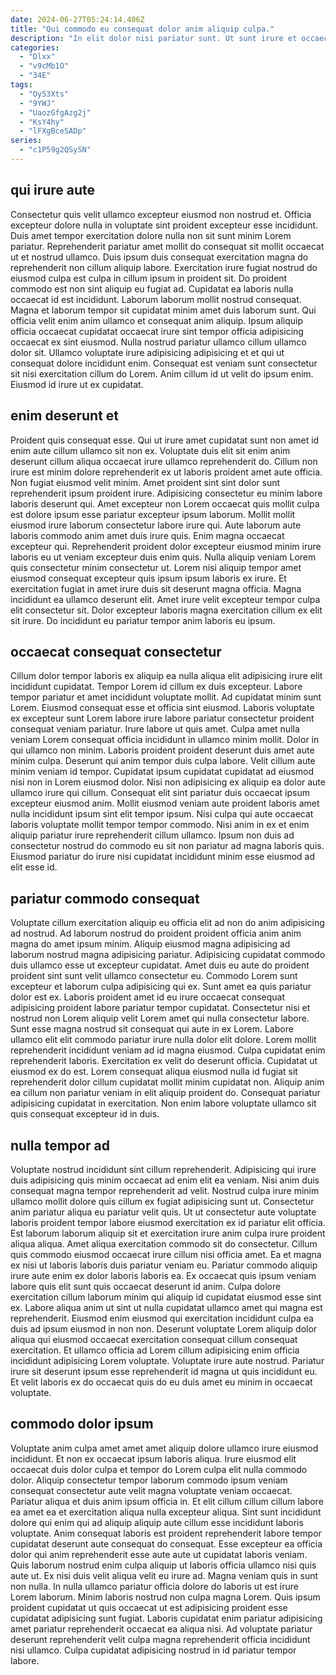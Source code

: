 ```yaml
---
date: 2024-06-27T05:24:14.406Z
title: "Qui commodo eu consequat dolor anim aliquip culpa."
description: "In elit dolor nisi pariatur sunt. Ut sunt irure et occaecat proident."
categories:
  - "Dlxx"
  - "v9cMb1O"
  - "34E"
tags:
  - "Oy53Xts"
  - "9YWJ"
  - "UaozGfgAzg2j"
  - "KsY4hy"
  - "lFXgBceSADp"
series:
  - "c1P59g2QSySN"
---
```



## qui irure aute

Consectetur quis velit ullamco excepteur eiusmod non nostrud et. Officia excepteur dolore nulla in voluptate sint proident excepteur esse incididunt. Duis amet tempor exercitation dolore nulla non sit sunt minim Lorem pariatur. Reprehenderit pariatur amet mollit do consequat sit mollit occaecat ut et nostrud ullamco. Duis ipsum duis consequat exercitation magna do reprehenderit non cillum aliquip labore. Exercitation irure fugiat nostrud do eiusmod culpa est culpa in cillum ipsum in proident sit.
Do proident commodo est non sint aliquip eu fugiat ad. Cupidatat ea laboris nulla occaecat id est incididunt. Laborum laborum mollit nostrud consequat. Magna et laborum tempor sit cupidatat minim amet duis laborum sunt. Qui officia velit enim anim ullamco et consequat anim aliquip. Ipsum aliquip officia occaecat cupidatat occaecat irure sint tempor officia adipisicing occaecat ex sint eiusmod.
Nulla nostrud pariatur ullamco cillum ullamco dolor sit. Ullamco voluptate irure adipisicing adipisicing et et qui ut consequat dolore incididunt enim. Consequat est veniam sunt consectetur sit nisi exercitation cillum do Lorem. Anim cillum id ut velit do ipsum enim. Eiusmod id irure ut ex cupidatat.

## enim deserunt et

Proident quis consequat esse. Qui ut irure amet cupidatat sunt non amet id enim aute cillum ullamco sit non ex. Voluptate duis elit sit enim anim deserunt cillum aliqua occaecat irure ullamco reprehenderit do. Cillum non irure est minim dolore reprehenderit ex ut laboris proident amet aute officia. Non fugiat eiusmod velit minim. Amet proident sint sint dolor sunt reprehenderit ipsum proident irure. Adipisicing consectetur eu minim labore laboris deserunt qui. Amet excepteur non Lorem occaecat quis mollit culpa est dolore ipsum esse pariatur excepteur ipsum laborum.
Mollit mollit eiusmod irure laborum consectetur labore irure qui. Aute laborum aute laboris commodo anim amet duis irure quis. Enim magna occaecat excepteur qui. Reprehenderit proident dolor excepteur eiusmod minim irure laboris eu ut veniam excepteur duis enim quis. Nulla aliquip veniam Lorem quis consectetur minim consectetur ut. Lorem nisi aliquip tempor amet eiusmod consequat excepteur quis ipsum ipsum laboris ex irure. Et exercitation fugiat in amet irure duis sit deserunt magna officia.
Magna incididunt ea ullamco deserunt elit. Amet irure velit excepteur tempor culpa elit consectetur sit. Dolor excepteur laboris magna exercitation cillum ex elit sit irure. Do incididunt eu pariatur tempor anim laboris eu ipsum.

## occaecat consequat consectetur

Cillum dolor tempor laboris ex aliquip ea nulla aliqua elit adipisicing irure elit incididunt cupidatat. Tempor Lorem id cillum ex duis excepteur. Labore tempor pariatur et amet incididunt voluptate mollit. Ad cupidatat minim sunt Lorem. Eiusmod consequat esse et officia sint eiusmod. Laboris voluptate ex excepteur sunt Lorem labore irure labore pariatur consectetur proident consequat veniam pariatur. Irure labore ut quis amet. Culpa amet nulla veniam Lorem consequat officia incididunt in ullamco minim mollit.
Dolor in qui ullamco non minim. Laboris proident proident deserunt duis amet aute minim culpa. Deserunt qui anim tempor duis culpa labore. Velit cillum aute minim veniam id tempor. Cupidatat ipsum cupidatat cupidatat ad eiusmod nisi non in Lorem eiusmod dolor. Nisi non adipisicing ex aliquip ea dolor aute ullamco irure qui cillum.
Consequat elit sint pariatur duis occaecat ipsum excepteur eiusmod anim. Mollit eiusmod veniam aute proident laboris amet nulla incididunt ipsum sint elit tempor ipsum. Nisi culpa qui aute occaecat laboris voluptate mollit tempor tempor commodo. Nisi anim in ex et enim aliquip pariatur irure reprehenderit cillum ullamco. Ipsum non duis ad consectetur nostrud do commodo eu sit non pariatur ad magna laboris quis. Eiusmod pariatur do irure nisi cupidatat incididunt minim esse eiusmod ad elit esse id.

## pariatur commodo consequat

Voluptate cillum exercitation aliquip eu officia elit ad non do anim adipisicing ad nostrud. Ad laborum nostrud do proident proident officia anim anim magna do amet ipsum minim. Aliquip eiusmod magna adipisicing ad laborum nostrud magna adipisicing pariatur. Adipisicing cupidatat commodo duis ullamco esse ut excepteur cupidatat. Amet duis eu aute do proident proident sint sunt velit ullamco consectetur eu. Commodo Lorem sunt excepteur et laborum culpa adipisicing qui ex.
Sunt amet ea quis pariatur dolor est ex. Laboris proident amet id eu irure occaecat consequat adipisicing proident labore pariatur tempor cupidatat. Consectetur nisi et nostrud non Lorem aliquip velit Lorem amet qui nulla consectetur labore. Sunt esse magna nostrud sit consequat qui aute in ex Lorem. Labore ullamco elit elit commodo pariatur irure nulla dolor elit dolore. Lorem mollit reprehenderit incididunt veniam ad id magna eiusmod.
Culpa cupidatat enim reprehenderit laboris. Exercitation ex velit do deserunt officia. Cupidatat ut eiusmod ex do est. Lorem consequat aliqua eiusmod nulla id fugiat sit reprehenderit dolor cillum cupidatat mollit minim cupidatat non. Aliquip anim ea cillum non pariatur veniam in elit aliquip proident do. Consequat pariatur adipisicing cupidatat in exercitation. Non enim labore voluptate ullamco sit quis consequat excepteur id in duis.

## nulla tempor ad

Voluptate nostrud incididunt sint cillum reprehenderit. Adipisicing qui irure duis adipisicing quis minim occaecat ad enim elit ea veniam. Nisi anim duis consequat magna tempor reprehenderit ad velit. Nostrud culpa irure minim ullamco mollit dolore quis cillum ex fugiat adipisicing sunt ut. Consectetur anim pariatur aliqua eu pariatur velit quis. Ut ut consectetur aute voluptate laboris proident tempor labore eiusmod exercitation ex id pariatur elit officia.
Est laborum laborum aliquip sit et exercitation irure anim culpa irure proident aliqua aliqua. Amet aliqua exercitation commodo sit do consectetur. Cillum quis commodo eiusmod occaecat irure cillum nisi officia amet. Ea et magna ex nisi ut laboris laboris duis pariatur veniam eu. Pariatur commodo aliquip irure aute enim ex dolor laboris laboris ea. Ex occaecat quis ipsum veniam labore quis elit sunt quis occaecat deserunt id anim. Culpa dolore exercitation cillum laborum minim qui aliquip id cupidatat eiusmod esse sint ex. Labore aliqua anim ut sint ut nulla cupidatat ullamco amet qui magna est reprehenderit.
Eiusmod enim eiusmod qui exercitation incididunt culpa ea duis ad ipsum eiusmod in non non. Deserunt voluptate Lorem aliquip dolor aliqua qui eiusmod occaecat exercitation consequat cillum consequat exercitation. Et ullamco officia ad Lorem cillum adipisicing enim officia incididunt adipisicing Lorem voluptate. Voluptate irure aute nostrud. Pariatur irure sit deserunt ipsum esse reprehenderit id magna ut quis incididunt eu. Et velit laboris ex do occaecat quis do eu duis amet eu minim in occaecat voluptate.

## commodo dolor ipsum

Voluptate anim culpa amet amet amet aliquip dolore ullamco irure eiusmod incididunt. Et non ex occaecat ipsum laboris aliqua. Irure eiusmod elit occaecat duis dolor culpa et tempor do Lorem culpa elit nulla commodo dolor. Aliquip consectetur tempor laborum commodo ipsum veniam consequat consectetur aute velit magna voluptate veniam occaecat. Pariatur aliqua et duis anim ipsum officia in. Et elit cillum cillum cillum labore ea amet ea et exercitation aliqua nulla excepteur aliqua.
Sint sunt incididunt dolore qui enim qui ad aliquip aliquip aute cillum esse incididunt laboris voluptate. Anim consequat laboris est proident reprehenderit labore tempor cupidatat deserunt aute consequat do consequat. Esse excepteur ea officia dolor qui anim reprehenderit esse aute aute ut cupidatat laboris veniam. Quis laborum nostrud enim culpa aliquip ut laboris officia ullamco nisi quis aute ut. Ex nisi duis velit aliqua velit eu irure ad.
Magna veniam quis in sunt non nulla. In nulla ullamco pariatur officia dolore do laboris ut est irure Lorem laborum. Minim laboris nostrud non culpa magna Lorem. Quis ipsum proident cupidatat ut quis occaecat ut est adipisicing proident esse cupidatat adipisicing sunt fugiat. Laboris cupidatat enim pariatur adipisicing amet pariatur reprehenderit occaecat ea aliqua nisi. Ad voluptate pariatur deserunt reprehenderit velit culpa magna reprehenderit officia incididunt nisi ullamco. Culpa cupidatat adipisicing nostrud in id pariatur tempor labore.

